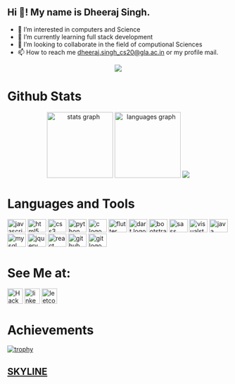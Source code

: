 # <h2 align="left">Hi 👋! My name is Dheeraj Singh.</h2>
- 👀 I’m interested in computers and Science
- 🌱 I’m currently learning full stack development
- 💞️ I’m looking to collaborate in the field of computional Sciences
- 📫 How to reach me dheeraj.singh_cs20@gla.ac.in or my profile mail.
<div align="center">
<img src="https://thumbs.gfycat.com/TestyDisloyalChinchilla-size_restricted.gif"> 
</div>



###
# Github Stats

<div align="center">
  <img src="https://github-readme-stats.vercel.app/api?hide_title=false&hide_rank=false&show_icons=true&include_all_commits=true&count_private=true&disable_animations=false&theme=dracula&locale=en&hide_border=false&username=Dheerajsingh002" height="150" alt="stats graph"  />
  <img src="https://github-readme-stats.vercel.app/api/top-langs?locale=en&hide_title=false&layout=compact&card_width=320&langs_count=5&theme=dracula&hide_border=false&username=Dheerajsingh002" height="150" alt="languages graph"  />
<img src="https://github-readme-streak-stats.herokuapp.com/?user=Dheerajsingh002">


</div>


###



###
# Languages and Tools

<div align="left">
  <a href="https://www.javascript.com"><img src="https://cdn.jsdelivr.net/gh/devicons/devicon/icons/javascript/javascript-original.svg" height="30" width="42" alt="javascript logo"  /></a>
  <a href="https://html.com"><img src="https://cdn.jsdelivr.net/gh/devicons/devicon/icons/html5/html5-original.svg" height="30" width="42" alt="html5 logo"  /></a>
 <a href="https://css3.com"><img src="https://cdn.jsdelivr.net/gh/devicons/devicon/icons/css3/css3-original.svg" height="30" width="42" alt="css3 logo"  /></a>
 <a href="https://www.python.org"><img src="https://cdn.jsdelivr.net/gh/devicons/devicon/icons/python/python-original.svg" height="30" width="42" alt="python logo"  /></a>
  <a href="https://www.cprogramming.com"><img src="https://cdn.jsdelivr.net/gh/devicons/devicon/icons/c/c-original.svg" height="30" width="42" alt="c logo"  /></a>
<a href="https://flutter.com"><img src="https://cdn.jsdelivr.net/gh/devicons/devicon/icons/flutter/flutter-original.svg" height="30" width="42" alt="flutter logo"  /></a>
<a href="https://www.dart.com"><img src="https://cdn.jsdelivr.net/gh/devicons/devicon/icons/dart/dart-original.svg" height="30" width="42" alt="dart logo"  /></a>
<a href="https://getbootstrap.com"><img src="https://cdn.jsdelivr.net/gh/devicons/devicon/icons/bootstrap/bootstrap-original.svg" height="30" width="42" alt="bootstrap logo"/></a>
<a href="https://sass-lang.com/documentation/"><img src="https://cdn.jsdelivr.net/gh/devicons/devicon/icons/sass/sass-original.svg" height="30" width="42" alt="sass logo"/></a>
<a href="https://visualstudio.microsoft.com/downloads/"><img src="https://cdn.jsdelivr.net/gh/devicons/devicon/icons/vscode/vscode-original.svg" height="30" width="42" alt="visualstudio logo"  /></a>
<a href="https://www.java.com/en/"><img src="https://cdn.jsdelivr.net/gh/devicons/devicon/icons/java/java-original.svg" height="30" width="42" alt="java logo"/></a>
<a href="https://www.mysql.com/"><img src="https://cdn.jsdelivr.net/gh/devicons/devicon/icons/mysql/mysql-original.svg" height="30" width="42" alt="mysql logo"/></a>
  <a href="https://jquery.com"><img src="https://cdn.jsdelivr.net/gh/devicons/devicon/icons/jquery/jquery-original.svg" height="30" width="42" alt="jquery logo"/></a>
  <a href="https://reactjs.org"><img src="https://cdn.jsdelivr.net/gh/devicons/devicon/icons/react/react-original.svg" height="30" width="42" alt="react logo"/></a>
  <a href="https://github.com"><img src="https://cdn.jsdelivr.net/gh/devicons/devicon/icons/github/github-original.svg" height="30" width="42" alt="github logo" /></a>
  <a href="https://git-scm.com/"><img src="https://cdn.jsdelivr.net/gh/devicons/devicon/icons/git/git-original.svg" height="30" width="42" alt="git logo"/></a>
 
</div>

###
# See Me at:
<div align="left">
  <a href="https://www.hackerrank.com/_2B_201500219"><img src="https://img.shields.io/static/v1?message=HackerRank&logo=HackerRank&label=&color=7289DA&logoColor=white&labelColor=&style=for-the-badge" height="35" alt="HackerRank logo"/></a>
  <a href="https://www.linkedin.com/in/dheeraj-singh-8764a0222" target="blank"><img src="https://img.shields.io/static/v1?message=LinkedIn&logo=linkedin&label=&color=0077B5&logoColor=white&labelColor=&style=for-the-badge" height="35" alt="linkedin logo"/></a>
  <a href="https://leetcode.com/Dheerajsingh_18/" target="blank"><img src="https://img.shields.io/static/v1?message=leetcode&logo=leetcode&label=&color=0077B5&logoColor=white&labelColor=&style=for-the-badge" height="35" alt="leetcode logo"/></a>
</div>

###

# Achievements
[![trophy](https://github-profile-trophy.vercel.app/?username=Dheerajsingh002&theme=onedark)](https://github.com/ryo-ma/github-profile-trophy)

###
<a href="https://skyline.github.com/dheerajsingh002/2022"><h2>SKYLINE</h2><a>





<!---
Dheerajsingh002/Dheerajsingh002 is a ✨ special ✨ repository because its `README.md` (this file) appears on your GitHub profile.
You can click the Preview link to take a look at your changes.
--->
